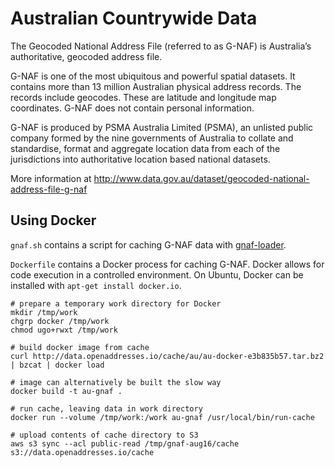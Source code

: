 Australian Countrywide Data
====

The Geocoded National Address File (referred to as G-NAF) is Australia’s
authoritative, geocoded address file.

G-NAF is one of the most ubiquitous and powerful spatial datasets. It contains
more than 13 million Australian physical address records. The records include
geocodes. These are latitude and longitude map coordinates. G-NAF does not
contain personal information.

G-NAF is produced by PSMA Australia Limited (PSMA), an unlisted public company
formed by the nine governments of Australia to collate and standardise, format
and aggregate location data from each of the jurisdictions into authoritative
location based national datasets.

More information at http://www.data.gov.au/dataset/geocoded-national-address-file-g-naf

Using Docker
----

`gnaf.sh` contains a script for caching G-NAF data with
[gnaf-loader](https://github.com/minus34/gnaf-loader).

`Dockerfile` contains a Docker process for caching G-NAF. Docker allows for
code execution in a controlled environment. On Ubuntu, Docker can be installed
with `apt-get install docker.io`.

    # prepare a temporary work directory for Docker
    mkdir /tmp/work
    chgrp docker /tmp/work
    chmod ugo+rwxt /tmp/work
    
    # build docker image from cache
    curl http://data.openaddresses.io/cache/au/au-docker-e3b835b57.tar.bz2 | bzcat | docker load
    
    # image can alternatively be built the slow way
    docker build -t au-gnaf .
    
    # run cache, leaving data in work directory
    docker run --volume /tmp/work:/work au-gnaf /usr/local/bin/run-cache
    
    # upload contents of cache directory to S3
    aws s3 sync --acl public-read /tmp/gnaf-aug16/cache s3://data.openaddresses.io/cache

